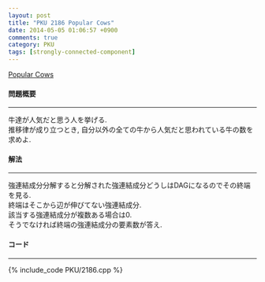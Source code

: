 ```yaml
---
layout: post
title: "PKU 2186 Popular Cows"
date: 2014-05-05 01:06:57 +0900
comments: true
category: PKU
tags: [strongly-connected-component]
---
```


[Popular Cows](http://poj.org/problem?id=2186)

#### 問題概要

****

牛達が人気だと思う人を挙げる.  
推移律が成り立つとき, 自分以外の全ての牛から人気だと思われている牛の数を求めよ.  


#### 解法

****

強連結成分分解すると分解された強連結成分どうしはDAGになるのでその終端を見る.  
終端はそこから辺が伸びてない強連結成分.  
該当する強連結成分が複数ある場合は0.  
そうでなければ終端の強連結成分の要素数が答え.  

#### コード

****

{% include_code PKU/2186.cpp %}

